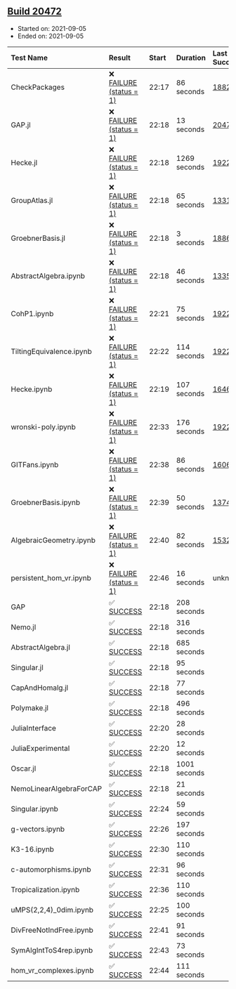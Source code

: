 ## [Build 20472](https://oscarci.mathematik.uni-kl.de/job/oscar/20472/)

* Started on: 2021-09-05
* Ended on: 2021-09-05

| Test Name    | Result | Start | Duration | Last Success | First Failure |
|:-------------|:-------|:------|:---------|:-------------|:--------------|
| CheckPackages | ❌ [FAILURE (status = 1)](https://oscarci.mathematik.uni-kl.de/job/oscar/20472/artifact/logs/build-20472/CheckPackages.log) | 22:17 | 86 seconds | [18822](https://oscarci.mathematik.uni-kl.de/job/oscar/18822/) | [18823](https://oscarci.mathematik.uni-kl.de/job/oscar/18823/) |
| GAP.jl | ❌ [FAILURE (status = 1)](https://oscarci.mathematik.uni-kl.de/job/oscar/20472/artifact/logs/build-20472/GAP.jl.log) | 22:18 | 13 seconds | [20471](https://oscarci.mathematik.uni-kl.de/job/oscar/20471/) | [20472](https://oscarci.mathematik.uni-kl.de/job/oscar/20472/) |
| Hecke.jl | ❌ [FAILURE (status = 1)](https://oscarci.mathematik.uni-kl.de/job/oscar/20472/artifact/logs/build-20472/Hecke.jl.log) | 22:18 | 1269 seconds | [19222](https://oscarci.mathematik.uni-kl.de/job/oscar/19222/) | [20152](https://oscarci.mathematik.uni-kl.de/job/oscar/20152/) |
| GroupAtlas.jl | ❌ [FAILURE (status = 1)](https://oscarci.mathematik.uni-kl.de/job/oscar/20472/artifact/logs/build-20472/GroupAtlas.jl.log) | 22:18 | 65 seconds | [13311](https://oscarci.mathematik.uni-kl.de/job/oscar/13311/) | [13312](https://oscarci.mathematik.uni-kl.de/job/oscar/13312/) |
| GroebnerBasis.jl | ❌ [FAILURE (status = 1)](https://oscarci.mathematik.uni-kl.de/job/oscar/20472/artifact/logs/build-20472/GroebnerBasis.jl.log) | 22:18 | 3 seconds | [18864](https://oscarci.mathematik.uni-kl.de/job/oscar/18864/) | [18865](https://oscarci.mathematik.uni-kl.de/job/oscar/18865/) |
| AbstractAlgebra.ipynb | ❌ [FAILURE (status = 1)](https://oscarci.mathematik.uni-kl.de/job/oscar/20472/artifact/logs/build-20472/AbstractAlgebra.ipynb.log) | 22:18 | 46 seconds | [13355](https://oscarci.mathematik.uni-kl.de/job/oscar/13355/) | [13356](https://oscarci.mathematik.uni-kl.de/job/oscar/13356/) |
| CohP1.ipynb | ❌ [FAILURE (status = 1)](https://oscarci.mathematik.uni-kl.de/job/oscar/20472/artifact/logs/build-20472/CohP1.ipynb.log) | 22:21 | 75 seconds | [19222](https://oscarci.mathematik.uni-kl.de/job/oscar/19222/) | [20152](https://oscarci.mathematik.uni-kl.de/job/oscar/20152/) |
| TiltingEquivalence.ipynb | ❌ [FAILURE (status = 1)](https://oscarci.mathematik.uni-kl.de/job/oscar/20472/artifact/logs/build-20472/TiltingEquivalence.ipynb.log) | 22:22 | 114 seconds | [19222](https://oscarci.mathematik.uni-kl.de/job/oscar/19222/) | [20152](https://oscarci.mathematik.uni-kl.de/job/oscar/20152/) |
| Hecke.ipynb | ❌ [FAILURE (status = 1)](https://oscarci.mathematik.uni-kl.de/job/oscar/20472/artifact/logs/build-20472/Hecke.ipynb.log) | 22:19 | 107 seconds | [16463](https://oscarci.mathematik.uni-kl.de/job/oscar/16463/) | [16464](https://oscarci.mathematik.uni-kl.de/job/oscar/16464/) |
| wronski-poly.ipynb | ❌ [FAILURE (status = 1)](https://oscarci.mathematik.uni-kl.de/job/oscar/20472/artifact/logs/build-20472/wronski-poly.ipynb.log) | 22:33 | 176 seconds | [19222](https://oscarci.mathematik.uni-kl.de/job/oscar/19222/) | [20152](https://oscarci.mathematik.uni-kl.de/job/oscar/20152/) |
| GITFans.ipynb | ❌ [FAILURE (status = 1)](https://oscarci.mathematik.uni-kl.de/job/oscar/20472/artifact/logs/build-20472/GITFans.ipynb.log) | 22:38 | 86 seconds | [16068](https://oscarci.mathematik.uni-kl.de/job/oscar/16068/) | [16069](https://oscarci.mathematik.uni-kl.de/job/oscar/16069/) |
| GroebnerBasis.ipynb | ❌ [FAILURE (status = 1)](https://oscarci.mathematik.uni-kl.de/job/oscar/20472/artifact/logs/build-20472/GroebnerBasis.ipynb.log) | 22:39 | 50 seconds | [13748](https://oscarci.mathematik.uni-kl.de/job/oscar/13748/) | [13749](https://oscarci.mathematik.uni-kl.de/job/oscar/13749/) |
| AlgebraicGeometry.ipynb | ❌ [FAILURE (status = 1)](https://oscarci.mathematik.uni-kl.de/job/oscar/20472/artifact/logs/build-20472/AlgebraicGeometry.ipynb.log) | 22:40 | 82 seconds | [15322](https://oscarci.mathematik.uni-kl.de/job/oscar/15322/) | [15323](https://oscarci.mathematik.uni-kl.de/job/oscar/15323/) |
| persistent_hom_vr.ipynb | ❌ [FAILURE (status = 1)](https://oscarci.mathematik.uni-kl.de/job/oscar/20472/artifact/logs/build-20472/persistent_hom_vr.ipynb.log) | 22:46 | 16 seconds | unknown | unknown |
| GAP | ✅ [SUCCESS](https://oscarci.mathematik.uni-kl.de/job/oscar/20472/artifact/logs/build-20472/GAP.log) | 22:18 | 208 seconds |  |  |
| Nemo.jl | ✅ [SUCCESS](https://oscarci.mathematik.uni-kl.de/job/oscar/20472/artifact/logs/build-20472/Nemo.jl.log) | 22:18 | 316 seconds |  |  |
| AbstractAlgebra.jl | ✅ [SUCCESS](https://oscarci.mathematik.uni-kl.de/job/oscar/20472/artifact/logs/build-20472/AbstractAlgebra.jl.log) | 22:18 | 685 seconds |  |  |
| Singular.jl | ✅ [SUCCESS](https://oscarci.mathematik.uni-kl.de/job/oscar/20472/artifact/logs/build-20472/Singular.jl.log) | 22:18 | 95 seconds |  |  |
| CapAndHomalg.jl | ✅ [SUCCESS](https://oscarci.mathematik.uni-kl.de/job/oscar/20472/artifact/logs/build-20472/CapAndHomalg.jl.log) | 22:18 | 77 seconds |  |  |
| Polymake.jl | ✅ [SUCCESS](https://oscarci.mathematik.uni-kl.de/job/oscar/20472/artifact/logs/build-20472/Polymake.jl.log) | 22:18 | 496 seconds |  |  |
| JuliaInterface | ✅ [SUCCESS](https://oscarci.mathematik.uni-kl.de/job/oscar/20472/artifact/logs/build-20472/JuliaInterface.log) | 22:20 | 28 seconds |  |  |
| JuliaExperimental | ✅ [SUCCESS](https://oscarci.mathematik.uni-kl.de/job/oscar/20472/artifact/logs/build-20472/JuliaExperimental.log) | 22:20 | 12 seconds |  |  |
| Oscar.jl | ✅ [SUCCESS](https://oscarci.mathematik.uni-kl.de/job/oscar/20472/artifact/logs/build-20472/Oscar.jl.log) | 22:18 | 1001 seconds |  |  |
| NemoLinearAlgebraForCAP | ✅ [SUCCESS](https://oscarci.mathematik.uni-kl.de/job/oscar/20472/artifact/logs/build-20472/NemoLinearAlgebraForCAP.log) | 22:18 | 21 seconds |  |  |
| Singular.ipynb | ✅ [SUCCESS](https://oscarci.mathematik.uni-kl.de/job/oscar/20472/artifact/logs/build-20472/Singular.ipynb.log) | 22:24 | 59 seconds |  |  |
| g-vectors.ipynb | ✅ [SUCCESS](https://oscarci.mathematik.uni-kl.de/job/oscar/20472/artifact/logs/build-20472/g-vectors.ipynb.log) | 22:26 | 197 seconds |  |  |
| K3-16.ipynb | ✅ [SUCCESS](https://oscarci.mathematik.uni-kl.de/job/oscar/20472/artifact/logs/build-20472/K3-16.ipynb.log) | 22:30 | 110 seconds |  |  |
| c-automorphisms.ipynb | ✅ [SUCCESS](https://oscarci.mathematik.uni-kl.de/job/oscar/20472/artifact/logs/build-20472/c-automorphisms.ipynb.log) | 22:31 | 96 seconds |  |  |
| Tropicalization.ipynb | ✅ [SUCCESS](https://oscarci.mathematik.uni-kl.de/job/oscar/20472/artifact/logs/build-20472/Tropicalization.ipynb.log) | 22:36 | 110 seconds |  |  |
| uMPS(2,2,4)_0dim.ipynb | ✅ [SUCCESS](https://oscarci.mathematik.uni-kl.de/job/oscar/20472/artifact/logs/build-20472/uMPS-2-2-4-_0dim.ipynb.log) | 22:25 | 100 seconds |  |  |
| DivFreeNotIndFree.ipynb | ✅ [SUCCESS](https://oscarci.mathematik.uni-kl.de/job/oscar/20472/artifact/logs/build-20472/DivFreeNotIndFree.ipynb.log) | 22:41 | 91 seconds |  |  |
| SymAlgIntToS4rep.ipynb | ✅ [SUCCESS](https://oscarci.mathematik.uni-kl.de/job/oscar/20472/artifact/logs/build-20472/SymAlgIntToS4rep.ipynb.log) | 22:43 | 73 seconds |  |  |
| hom_vr_complexes.ipynb | ✅ [SUCCESS](https://oscarci.mathematik.uni-kl.de/job/oscar/20472/artifact/logs/build-20472/hom_vr_complexes.ipynb.log) | 22:44 | 111 seconds |  |  |
